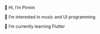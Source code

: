 👋 Hi, I’m Pirmin

👀 I’m interested in music and UI programming

🌱 I’m currently learning Flutter


<!---
pirminj/pirminj is a ✨ special ✨ repository because its `README.md` (this file) appears on your GitHub profile.
You can click the Preview link to take a look at your changes.
--->
